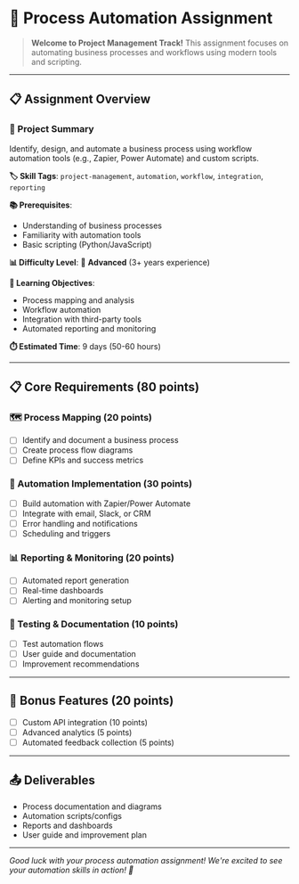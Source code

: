 # 🤖 Process Automation Assignment

> **Welcome to Project Management Track!** This assignment focuses on automating business processes and workflows using modern tools and scripting.

---

## 📋 Assignment Overview

### 🎯 Project Summary
Identify, design, and automate a business process using workflow automation tools (e.g., Zapier, Power Automate) and custom scripts.

**🏷️ Skill Tags**: `project-management`, `automation`, `workflow`, `integration`, `reporting`

**📚 Prerequisites**:
- Understanding of business processes
- Familiarity with automation tools
- Basic scripting (Python/JavaScript)

**📊 Difficulty Level**: 🔴 **Advanced** (3+ years experience)

**🎯 Learning Objectives**:
- Process mapping and analysis
- Workflow automation
- Integration with third-party tools
- Automated reporting and monitoring

**⏱️ Estimated Time**: 9 days (50-60 hours)

---

## 📋 Core Requirements (80 points)

### 🗺️ Process Mapping (20 points)
- [ ] Identify and document a business process
- [ ] Create process flow diagrams
- [ ] Define KPIs and success metrics

### 🤖 Automation Implementation (30 points)
- [ ] Build automation with Zapier/Power Automate
- [ ] Integrate with email, Slack, or CRM
- [ ] Error handling and notifications
- [ ] Scheduling and triggers

### 📊 Reporting & Monitoring (20 points)
- [ ] Automated report generation
- [ ] Real-time dashboards
- [ ] Alerting and monitoring setup

### 🧪 Testing & Documentation (10 points)
- [ ] Test automation flows
- [ ] User guide and documentation
- [ ] Improvement recommendations

---

## 🚀 Bonus Features (20 points)
- [ ] Custom API integration (10 points)
- [ ] Advanced analytics (5 points)
- [ ] Automated feedback collection (5 points)

---

## 📤 Deliverables
- Process documentation and diagrams
- Automation scripts/configs
- Reports and dashboards
- User guide and improvement plan

---

*Good luck with your process automation assignment! We're excited to see your automation skills in action! 🚀* 